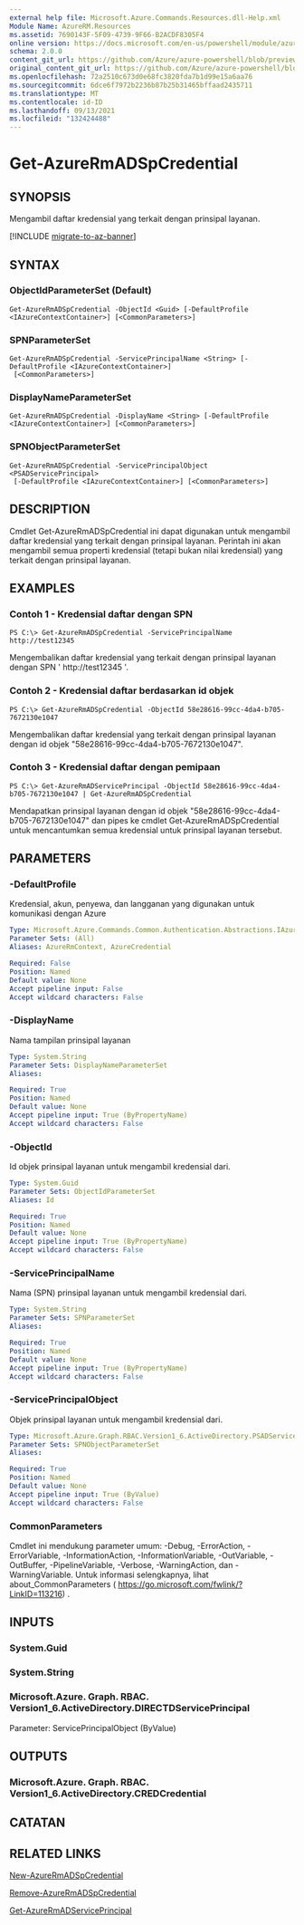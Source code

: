 ```yaml
---
external help file: Microsoft.Azure.Commands.Resources.dll-Help.xml
Module Name: AzureRM.Resources
ms.assetid: 7690143F-5F09-4739-9F66-B2ACDF8305F4
online version: https://docs.microsoft.com/en-us/powershell/module/azurerm.resources/get-azurermadspcredential
schema: 2.0.0
content_git_url: https://github.com/Azure/azure-powershell/blob/preview/src/ResourceManager/Resources/Commands.Resources/help/Get-AzureRmADSpCredential.md
original_content_git_url: https://github.com/Azure/azure-powershell/blob/preview/src/ResourceManager/Resources/Commands.Resources/help/Get-AzureRmADSpCredential.md
ms.openlocfilehash: 72a2510c673d0e68fc3820fda7b1d99e15a6aa76
ms.sourcegitcommit: 6dce6f7972b2236b87b25b31465bffaad2435711
ms.translationtype: MT
ms.contentlocale: id-ID
ms.lasthandoff: 09/13/2021
ms.locfileid: "132424488"
---
```

# Get-AzureRmADSpCredential

## SYNOPSIS
Mengambil daftar kredensial yang terkait dengan prinsipal layanan.

[!INCLUDE [migrate-to-az-banner](../../includes/migrate-to-az-banner.md)]

## SYNTAX

### ObjectIdParameterSet (Default)
```
Get-AzureRmADSpCredential -ObjectId <Guid> [-DefaultProfile <IAzureContextContainer>] [<CommonParameters>]
```

### SPNParameterSet
```
Get-AzureRmADSpCredential -ServicePrincipalName <String> [-DefaultProfile <IAzureContextContainer>]
 [<CommonParameters>]
```

### DisplayNameParameterSet
```
Get-AzureRmADSpCredential -DisplayName <String> [-DefaultProfile <IAzureContextContainer>] [<CommonParameters>]
```

### SPNObjectParameterSet
```
Get-AzureRmADSpCredential -ServicePrincipalObject <PSADServicePrincipal>
 [-DefaultProfile <IAzureContextContainer>] [<CommonParameters>]
```

## DESCRIPTION
Cmdlet Get-AzureRmADSpCredential ini dapat digunakan untuk mengambil daftar kredensial yang terkait dengan prinsipal layanan.
Perintah ini akan mengambil semua properti kredensial (tetapi bukan nilai kredensial) yang terkait dengan prinsipal layanan.

## EXAMPLES

### Contoh 1 - Kredensial daftar dengan SPN

```
PS C:\> Get-AzureRmADSpCredential -ServicePrincipalName http://test12345
```

Mengembalikan daftar kredensial yang terkait dengan prinsipal layanan dengan SPN ' http://test12345 '.

### Contoh 2 - Kredensial daftar berdasarkan id objek

```
PS C:\> Get-AzureRmADSpCredential -ObjectId 58e28616-99cc-4da4-b705-7672130e1047
```

Mengembalikan daftar kredensial yang terkait dengan prinsipal layanan dengan id objek "58e28616-99cc-4da4-b705-7672130e1047".

### Contoh 3 - Kredensial daftar dengan pemipaan

```
PS C:\> Get-AzureRmADServicePrincipal -ObjectId 58e28616-99cc-4da4-b705-7672130e1047 | Get-AzureRmADSpCredential
```

Mendapatkan prinsipal layanan dengan id objek "58e28616-99cc-4da4-b705-7672130e1047" dan pipes ke cmdlet Get-AzureRmADSpCredential untuk mencantumkan semua kredensial untuk prinsipal layanan tersebut.

## PARAMETERS

### -DefaultProfile
Kredensial, akun, penyewa, dan langganan yang digunakan untuk komunikasi dengan Azure

```yaml
Type: Microsoft.Azure.Commands.Common.Authentication.Abstractions.IAzureContextContainer
Parameter Sets: (All)
Aliases: AzureRmContext, AzureCredential

Required: False
Position: Named
Default value: None
Accept pipeline input: False
Accept wildcard characters: False
```

### -DisplayName
Nama tampilan prinsipal layanan

```yaml
Type: System.String
Parameter Sets: DisplayNameParameterSet
Aliases:

Required: True
Position: Named
Default value: None
Accept pipeline input: True (ByPropertyName)
Accept wildcard characters: False
```

### -ObjectId
Id objek prinsipal layanan untuk mengambil kredensial dari.

```yaml
Type: System.Guid
Parameter Sets: ObjectIdParameterSet
Aliases: Id

Required: True
Position: Named
Default value: None
Accept pipeline input: True (ByPropertyName)
Accept wildcard characters: False
```

### -ServicePrincipalName
Nama (SPN) prinsipal layanan untuk mengambil kredensial dari.

```yaml
Type: System.String
Parameter Sets: SPNParameterSet
Aliases:

Required: True
Position: Named
Default value: None
Accept pipeline input: True (ByPropertyName)
Accept wildcard characters: False
```

### -ServicePrincipalObject
Objek prinsipal layanan untuk mengambil kredensial dari.

```yaml
Type: Microsoft.Azure.Graph.RBAC.Version1_6.ActiveDirectory.PSADServicePrincipal
Parameter Sets: SPNObjectParameterSet
Aliases:

Required: True
Position: Named
Default value: None
Accept pipeline input: True (ByValue)
Accept wildcard characters: False
```

### CommonParameters
Cmdlet ini mendukung parameter umum: -Debug, -ErrorAction, -ErrorVariable, -InformationAction, -InformationVariable, -OutVariable, -OutBuffer, -PipelineVariable, -Verbose, -WarningAction, dan -WarningVariable. Untuk informasi selengkapnya, lihat about_CommonParameters ( https://go.microsoft.com/fwlink/?LinkID=113216) .

## INPUTS

### System.Guid

### System.String

### Microsoft.Azure. Graph. RBAC. Version1_6.ActiveDirectory.DIRECTDServicePrincipal
Parameter: ServicePrincipalObject (ByValue)

## OUTPUTS

### Microsoft.Azure. Graph. RBAC. Version1_6.ActiveDirectory.CREDCredential

## CATATAN

## RELATED LINKS

[New-AzureRmADSpCredential](./New-AzureRmADSpCredential.md)

[Remove-AzureRmADSpCredential](./Remove-AzureRmADSpCredential.md)

[Get-AzureRmADServicePrincipal](./Get-AzureRmADServicePrincipal.md)

